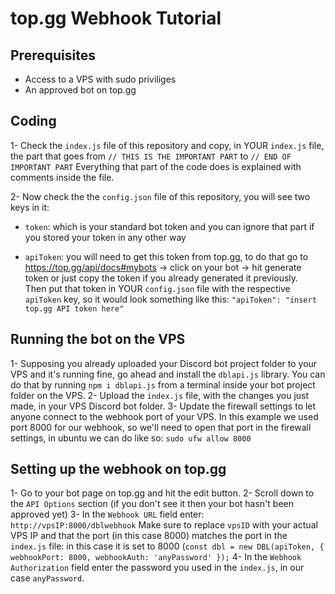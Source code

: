 # top.gg Webhook Tutorial
## Prerequisites

- Access to a VPS with sudo priviliges
- An approved bot on top.gg


## Coding
1- Check the `index.js` file of this repository and copy, in YOUR `index.js` file, the part that goes from `// THIS IS THE IMPORTANT PART` to `// END OF IMPORTANT PART`
Everything that part of the code does is explained with comments inside the file.

2- Now check the the `config.json` file of this repository, you will see two keys in it:  
- `token`: which is your standard bot token and you can ignore that part if you stored your token in any other way

- `apiToken`: you will need to get this token from top.gg, to do that go to https://top.gg/api/docs#mybots -> click on your bot -> hit generate token or just copy the token if you already generated it previously.  
Then put that token in YOUR `config.json` file with the respective `apiToken` key, so it would look something like this: `"apiToken": "insert top.gg API token here"`
  
## Running the bot on the VPS
1- Supposing you already uploaded your Discord bot project folder to your VPS and it's running fine, go ahead and install the `dblapi.js` library.
  You can do that by running `npm i dblapi.js` from a terminal inside your bot project folder on the VPS.
2- Upload the `index.js` file, with the changes you just made, in your VPS Discord bot folder.
3- Update the firewall settings to let anyone connect to the webhook port of your VPS. In this example we used port 8000 for our webhook, so we'll need to open that port in the firewall settings, in ubuntu we can do like so: `sudo ufw allow 8000`

## Setting up the webhook on top.gg
1- Go to your bot page on top.gg and hit the edit button.
2- Scroll down to the `API Options` section (if you don't see it then your bot hasn't been approved yet)
3- In the `Webhook URL` field enter: `http://vpsIP:8000/dblwebhook`
  Make sure to replace `vpsID` with your actual VPS IP and that the port (in this case 8000) matches the port in the `index.js` file:
  in this case it is set to 8000 (`const dbl = new DBL(apiToken, { webhookPort: 8000, webhookAuth: 'anyPassword' });`
4- In the `Webhook Authorization` field enter the password you used in the `index.js`, in our case `anyPassword`.
